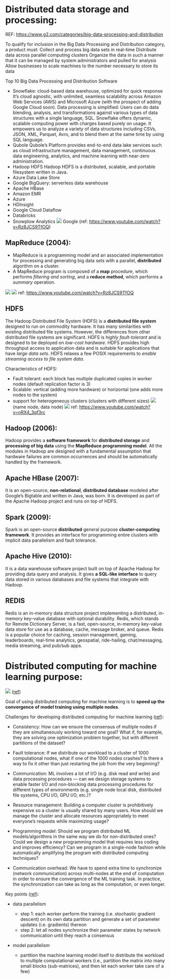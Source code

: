 # Distributed data storage and processing:

REF: https://www.g2.com/categories/big-data-processing-and-distribution

To qualify for inclusion in the Big Data Processing and Distribution category, a product must:
Collect and process big data sets in real-time
Distribute data across parallel computing clusters
Organize the data in such a manner that it can be managed by system administrators and pulled for analysis
Allow businesses to scale machines to the number necessary to store its data

Top 10 Big Data Processing and Distribution Software


- Snowflake: cloud-based data warehouse, optimized for quick response
    It’s cloud agnostic, with unlimited, seamless scalability across Amazon Web Services (AWS) and Microsoft Azure (with the prospect of adding Google Cloud soon).
    Data processing is simplified: Users can do data blending, analysis, and transformations against various types of data structures with a single language, SQL.
    Snowflake offers dynamic, scalable computing power with charges based purely on usage.
    It empowers us to analyze a variety of data structures including CSVs, JSON, XML, Parquet, Avro, and to blend them at the same time by using SQL language.
- Qubole
Qubole’s Platform provides end-to-end data lake services such as cloud infrastructure management, data management, continuous data engineering, analytics, and machine learning with near-zero administration. 
- Hadoop HDFS
Hadoop HDFS is a distributed, scalable, and portable filesystem written in Java.
- Azure Data Lake Store
- Google BigQuery: serverless data warehouse
- Apache HBase
- Amazon EMR
- Azure 
- HDInsight
- Google Cloud Dataflow
- Databricks
- Snowplow Analytics
![](![](2020-10-03-09-22-18.png).png)
Google (ref: https://www.youtube.com/watch?v=Rz8JCS9TfOQ)

## MapReduce (2004): 
- MapReduce is a programming model and an associated implementation for processing and generating big data sets with a parallel, **distributed** algorithm on a cluster. 
- A MapReduce program is composed of a **map** procedure, which performs *filtering and sorting*, and a **reduce method**, which performs a *summary* operation.

![](2020-10-03-09-26-23.png)
![](2020-10-03-09-35-15.png)
ref: https://www.youtube.com/watch?v=Rz8JCS9TfOQ

## HDFS

The Hadoop Distributed File System (HDFS) is a **distributed file system** designed to run on commodity hardware. It has many similarities with existing distributed file systems. However, the differences from other distributed file systems are significant. HDFS is *highly fault-tolerant* and is designed to be deployed on *low-cost hardware*. HDFS provides high throughput access to application data and is suitable for applications that have *large data sets*. HDFS relaxes a few POSIX requirements to *enable streaming access to file system data*. 

Characteristics of HDFS:
- Fault tolerant: each block has multiple duplicated copies in worker nodes (default replication factor is 3)
- Scalable: vertical (adding more hardware) or horizontal (one adds more nodes to the system) 
- support for heterogeneous clusters (clusters with different sizes)
![](2020-10-03-10-26-19.png)(name node, data node)
![](2020-10-03-10-29-31.png)
ref: https://www.youtube.com/watch?v=nRX4_3qf3rc

## Hadoop (2006): 
Hadoop provides a **software framework** for **distributed storage** and **processing of big data** using the **MapReduce programming model**. All the modules in Hadoop are designed with a fundamental assumption that hardware failures are common occurrences and should be automatically handled by the framework.

## Apache HBase (2007):
It is an open-source, **non-relational**, **distributed database** modeled after Google’s Bigtable and written in Java, was born. It is developed as part of the Apache Hadoop project and runs on top of HDFS.

## Spark (2009): 
Spark is an open-source **distributed** general purpose **cluster-computing framework**. It provides an interface for programming entire clusters with implicit data parallelism and fault tolerance.

## Apache Hive (2010): 
It is a data warehouse software project built on top of Apache Hadoop for providing data query and analysis. It gives **a SQL-like interface** to query data stored in various databases and file systems that integrate with Hadoop.

## REDIS
Redis is an in-memory data structure project implementing a distributed, in-memory key–value database with optional durability.
Redis, which stands for Remote Dictionary Server, is a fast, open-source, in-memory key-value data store for use as a database, cache, message broker, and queue. 
Redis is a popular choice for caching, session management, gaming, leaderboards, real-time analytics, geospatial, ride-hailing, chat/messaging, media streaming, and pub/sub apps.

# Distributed computing for machine learning purpose:
![](2020-10-03-10-41-31.png)
([ref](https://analyticsindiamag.com/top-tools-distributed-machine-learning-tensorflow/))

Goal of using distributed computing for machine learning is to **speed up the convergence of model training using multiple nodes**.

Challenges for developing distributed computing for machine learning ([ref](https://medium.com/@Petuum/intro-to-distributed-deep-learning-systems-a2e45c6b8e7)):

- Consistency: How can we ensure the consensus of multiple nodes if they are simultaneously working toward one goal? What if, for example, they are solving one optimization problem together, but with different partitions of the dataset?

- Fault tolerance: If we distribute our workload to a cluster of 1000 computational nodes, what if one of the 1000 nodes crashes? Is there a way to fix it other than just restarting the job from the very beginning?

- Communication: ML involves a lot of I/O (e.g. disk read and write) and data processing procedures — can we design storage systems to enable faster I/O and non-blocking data processing procedures for different types of environments (e.g. single node local disk, distributed file systems, CPU I/O, GPU I/O, etc.)?

- Resource management: Building a computer cluster is prohibitively expensive so a cluster is usually shared by many users. How should we manage the cluster and allocate resources appropriately to meet everyone’s requests while maximizing usage?

- Programming model: Should we program distributed ML models/algorithms in the same way we do for non-distributed ones? Could we design a new programming model that requires less coding and improves efficiency? Can we program in a single-node fashion while automatically amplifying the program with distributed computing techniques?

- Communication overhead: We have to spend extra time to synchronize (network communication) across multi-nodes at the end of computation in order to ensure the convergence of the ML training task. In practice, the synchronization can take as long as the computation, or even longer.

Key points  ([ref](https://medium.com/@Petuum/intro-to-distributed-deep-learning-systems-a2e45c6b8e7)):
- data parallelism 
    - step 1: each worker perform the training (i.e. stochastic gradient descent) on its own data partition and generate a set of parameter updates (i.e. gradients) thereon
    - step 2: let all nodes synchronize their parameter states by network communication until they reach a consensus

- model parallelism
    - partition the machine learning model itself to distribute the workload to multiple computational workers (i.e., partition the      matrix into many small blocks (sub-matrices), and then let each worker take care of a few)

